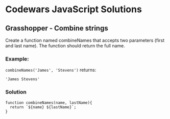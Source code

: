 # Codewars JavaScript Solutions

## Grasshopper - Combine strings

Create a function named combineNames that accepts two parameters (first and last name). The function should return the full name.

### Example:

`combineNames('James', 'Stevens')`
returns:

`'James Stevens'`

### Solution

```
function combineNames(name, lastName){
  return `${name} ${lastName}`;
}
```
